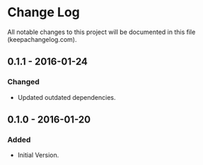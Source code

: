 # Change Log
All notable changes to this project will be documented in this file (keepachangelog.com).

## 0.1.1 - 2016-01-24
### Changed
- Updated outdated dependencies.

## 0.1.0 - 2016-01-20
### Added
- Initial Version.
